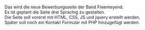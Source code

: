 Das wird die neue Bewerbungsseite der Band Freemeyend.<br>
Es ist geplant die Seite drei Sprachig zu gestalten.<br>
Die Seite soll vorerst mit HTML, CSS, JS und jquery erstellt werden.<br>
Später soll noch ein Kontakt Formular mit PHP hinzugefügt werden.<br>